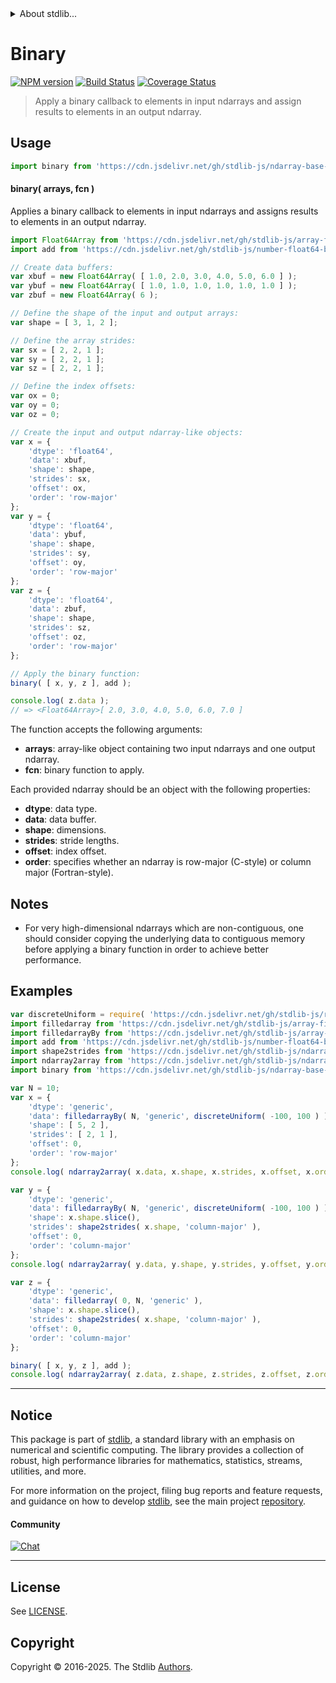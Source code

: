 <!--

@license Apache-2.0

Copyright (c) 2025 The Stdlib Authors.

Licensed under the Apache License, Version 2.0 (the "License");
you may not use this file except in compliance with the License.
You may obtain a copy of the License at

   http://www.apache.org/licenses/LICENSE-2.0

Unless required by applicable law or agreed to in writing, software
distributed under the License is distributed on an "AS IS" BASIS,
WITHOUT WARRANTIES OR CONDITIONS OF ANY KIND, either express or implied.
See the License for the specific language governing permissions and
limitations under the License.

-->


<details>
  <summary>
    About stdlib...
  </summary>
  <p>We believe in a future in which the web is a preferred environment for numerical computation. To help realize this future, we've built stdlib. stdlib is a standard library, with an emphasis on numerical and scientific computation, written in JavaScript (and C) for execution in browsers and in Node.js.</p>
  <p>The library is fully decomposable, being architected in such a way that you can swap out and mix and match APIs and functionality to cater to your exact preferences and use cases.</p>
  <p>When you use stdlib, you can be absolutely certain that you are using the most thorough, rigorous, well-written, studied, documented, tested, measured, and high-quality code out there.</p>
  <p>To join us in bringing numerical computing to the web, get started by checking us out on <a href="https://github.com/stdlib-js/stdlib">GitHub</a>, and please consider <a href="https://opencollective.com/stdlib">financially supporting stdlib</a>. We greatly appreciate your continued support!</p>
</details>

# Binary

[![NPM version][npm-image]][npm-url] [![Build Status][test-image]][test-url] [![Coverage Status][coverage-image]][coverage-url] <!-- [![dependencies][dependencies-image]][dependencies-url] -->

> Apply a binary callback to elements in input ndarrays and assign results to elements in an output ndarray.

<!-- Section to include introductory text. Make sure to keep an empty line after the intro `section` element and another before the `/section` close. -->

<section class="intro">

</section>

<!-- /.intro -->

<!-- Package usage documentation. -->



<section class="usage">

## Usage

```javascript
import binary from 'https://cdn.jsdelivr.net/gh/stdlib-js/ndarray-base-binary@deno/mod.js';
```

#### binary( arrays, fcn )

Applies a binary callback to elements in input ndarrays and assigns results to elements in an output ndarray.

```javascript
import Float64Array from 'https://cdn.jsdelivr.net/gh/stdlib-js/array-float64@deno/mod.js';
import add from 'https://cdn.jsdelivr.net/gh/stdlib-js/number-float64-base-add@deno/mod.js';

// Create data buffers:
var xbuf = new Float64Array( [ 1.0, 2.0, 3.0, 4.0, 5.0, 6.0 ] );
var ybuf = new Float64Array( [ 1.0, 1.0, 1.0, 1.0, 1.0, 1.0 ] );
var zbuf = new Float64Array( 6 );

// Define the shape of the input and output arrays:
var shape = [ 3, 1, 2 ];

// Define the array strides:
var sx = [ 2, 2, 1 ];
var sy = [ 2, 2, 1 ];
var sz = [ 2, 2, 1 ];

// Define the index offsets:
var ox = 0;
var oy = 0;
var oz = 0;

// Create the input and output ndarray-like objects:
var x = {
    'dtype': 'float64',
    'data': xbuf,
    'shape': shape,
    'strides': sx,
    'offset': ox,
    'order': 'row-major'
};
var y = {
    'dtype': 'float64',
    'data': ybuf,
    'shape': shape,
    'strides': sy,
    'offset': oy,
    'order': 'row-major'
};
var z = {
    'dtype': 'float64',
    'data': zbuf,
    'shape': shape,
    'strides': sz,
    'offset': oz,
    'order': 'row-major'
};

// Apply the binary function:
binary( [ x, y, z ], add );

console.log( z.data );
// => <Float64Array>[ 2.0, 3.0, 4.0, 5.0, 6.0, 7.0 ]
```

The function accepts the following arguments:

-   **arrays**: array-like object containing two input ndarrays and one output ndarray.
-   **fcn**: binary function to apply.

Each provided ndarray should be an object with the following properties:

-   **dtype**: data type.
-   **data**: data buffer.
-   **shape**: dimensions.
-   **strides**: stride lengths.
-   **offset**: index offset.
-   **order**: specifies whether an ndarray is row-major (C-style) or column major (Fortran-style).

</section>

<!-- /.usage -->

<!-- Package usage notes. Make sure to keep an empty line after the `section` element and another before the `/section` close. -->

<section class="notes">

## Notes

-   For very high-dimensional ndarrays which are non-contiguous, one should consider copying the underlying data to contiguous memory before applying a binary function in order to achieve better performance.

</section>

<!-- /.notes -->

<!-- Package usage examples. -->

<section class="examples">

## Examples

<!-- eslint no-undef: "error" -->

```javascript
var discreteUniform = require( 'https://cdn.jsdelivr.net/gh/stdlib-js/random-base-discrete-uniform' ).factory;
import filledarray from 'https://cdn.jsdelivr.net/gh/stdlib-js/array-filled@deno/mod.js';
import filledarrayBy from 'https://cdn.jsdelivr.net/gh/stdlib-js/array-filled-by@deno/mod.js';
import add from 'https://cdn.jsdelivr.net/gh/stdlib-js/number-float64-base-add@deno/mod.js';
import shape2strides from 'https://cdn.jsdelivr.net/gh/stdlib-js/ndarray-base-shape2strides@deno/mod.js';
import ndarray2array from 'https://cdn.jsdelivr.net/gh/stdlib-js/ndarray-base-to-array@deno/mod.js';
import binary from 'https://cdn.jsdelivr.net/gh/stdlib-js/ndarray-base-binary@deno/mod.js';

var N = 10;
var x = {
    'dtype': 'generic',
    'data': filledarrayBy( N, 'generic', discreteUniform( -100, 100 ) ),
    'shape': [ 5, 2 ],
    'strides': [ 2, 1 ],
    'offset': 0,
    'order': 'row-major'
};
console.log( ndarray2array( x.data, x.shape, x.strides, x.offset, x.order ) );

var y = {
    'dtype': 'generic',
    'data': filledarrayBy( N, 'generic', discreteUniform( -100, 100 ) ),
    'shape': x.shape.slice(),
    'strides': shape2strides( x.shape, 'column-major' ),
    'offset': 0,
    'order': 'column-major'
};
console.log( ndarray2array( y.data, y.shape, y.strides, y.offset, y.order ) );

var z = {
    'dtype': 'generic',
    'data': filledarray( 0, N, 'generic' ),
    'shape': x.shape.slice(),
    'strides': shape2strides( x.shape, 'column-major' ),
    'offset': 0,
    'order': 'column-major'
};

binary( [ x, y, z ], add );
console.log( ndarray2array( z.data, z.shape, z.strides, z.offset, z.order ) );
```

</section>

<!-- /.examples -->

<!-- Section to include cited references. If references are included, add a horizontal rule *before* the section. Make sure to keep an empty line after the `section` element and another before the `/section` close. -->

<section class="references">

</section>

<!-- /.references -->

<!-- Section for related `stdlib` packages. Do not manually edit this section, as it is automatically populated. -->

<section class="related">

</section>

<!-- /.related -->

<!-- Section for all links. Make sure to keep an empty line after the `section` element and another before the `/section` close. -->


<section class="main-repo" >

* * *

## Notice

This package is part of [stdlib][stdlib], a standard library with an emphasis on numerical and scientific computing. The library provides a collection of robust, high performance libraries for mathematics, statistics, streams, utilities, and more.

For more information on the project, filing bug reports and feature requests, and guidance on how to develop [stdlib][stdlib], see the main project [repository][stdlib].

#### Community

[![Chat][chat-image]][chat-url]

---

## License

See [LICENSE][stdlib-license].


## Copyright

Copyright &copy; 2016-2025. The Stdlib [Authors][stdlib-authors].

</section>

<!-- /.stdlib -->

<!-- Section for all links. Make sure to keep an empty line after the `section` element and another before the `/section` close. -->

<section class="links">

[npm-image]: http://img.shields.io/npm/v/@stdlib/ndarray-base-binary.svg
[npm-url]: https://npmjs.org/package/@stdlib/ndarray-base-binary

[test-image]: https://github.com/stdlib-js/ndarray-base-binary/actions/workflows/test.yml/badge.svg?branch=main
[test-url]: https://github.com/stdlib-js/ndarray-base-binary/actions/workflows/test.yml?query=branch:main

[coverage-image]: https://img.shields.io/codecov/c/github/stdlib-js/ndarray-base-binary/main.svg
[coverage-url]: https://codecov.io/github/stdlib-js/ndarray-base-binary?branch=main

<!--

[dependencies-image]: https://img.shields.io/david/stdlib-js/ndarray-base-binary.svg
[dependencies-url]: https://david-dm.org/stdlib-js/ndarray-base-binary/main

-->

[chat-image]: https://img.shields.io/gitter/room/stdlib-js/stdlib.svg
[chat-url]: https://app.gitter.im/#/room/#stdlib-js_stdlib:gitter.im

[stdlib]: https://github.com/stdlib-js/stdlib

[stdlib-authors]: https://github.com/stdlib-js/stdlib/graphs/contributors

[umd]: https://github.com/umdjs/umd
[es-module]: https://developer.mozilla.org/en-US/docs/Web/JavaScript/Guide/Modules

[deno-url]: https://github.com/stdlib-js/ndarray-base-binary/tree/deno
[deno-readme]: https://github.com/stdlib-js/ndarray-base-binary/blob/deno/README.md
[umd-url]: https://github.com/stdlib-js/ndarray-base-binary/tree/umd
[umd-readme]: https://github.com/stdlib-js/ndarray-base-binary/blob/umd/README.md
[esm-url]: https://github.com/stdlib-js/ndarray-base-binary/tree/esm
[esm-readme]: https://github.com/stdlib-js/ndarray-base-binary/blob/esm/README.md
[branches-url]: https://github.com/stdlib-js/ndarray-base-binary/blob/main/branches.md

[stdlib-license]: https://raw.githubusercontent.com/stdlib-js/ndarray-base-binary/main/LICENSE

</section>

<!-- /.links -->
